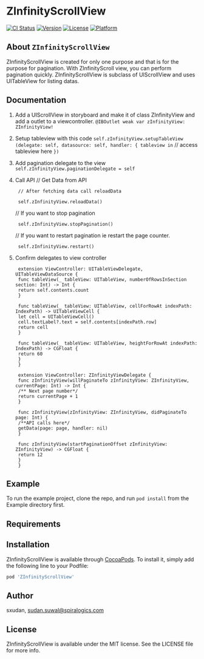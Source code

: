 # ZInfinityScrollView

[![CI Status](https://img.shields.io/travis/sxudan/ZInfinityScrollView.svg?style=flat)](https://travis-ci.org/sxudan/ZInfinityScrollView)
[![Version](https://img.shields.io/cocoapods/v/ZInfinityScrollView.svg?style=flat)](https://cocoapods.org/pods/ZInfinityScrollView)
[![License](https://img.shields.io/cocoapods/l/ZInfinityScrollView.svg?style=flat)](https://cocoapods.org/pods/ZInfinityScrollView)
[![Platform](https://img.shields.io/cocoapods/p/ZInfinityScrollView.svg?style=flat)](https://cocoapods.org/pods/ZInfinityScrollView)

## About `ZInfinityScrollView`
ZInfinityScrollView is created for only one purpose and that is for the purpose for pagination. With ZInfinityScroll view, you can perform pagination quickly. ZInfinityScrollView is subclass of UIScrollView and uses UITableView for listing datas.

## Documentation

1.  Add a UIScrollView in storyboard and make it of class ZInfinityView and add a outlet to a viewcontroller.
`@IBOutlet weak var zInfinityView: ZInfinityView!`
2. Setup tableview with this code
`self.zInfinityView.setupTableView (delegate: self, datasource: self, handler: { tableview in`
            // access tableview here
`})`
3. Add pagination delegate to the view
`self.zInfinityView.paginationDelegate = self`

4. Call API
        // Get Data from API

        // After fetching data call reloadData

        self.zInfinityView.reloadData()
        
    // If you want to stop pagination 
       
        self.zInfinityView.stopPagination()
        
    // If you want to restart pagination ie restart the page counter.
       
        self.zInfinityView.restart()

5. Confirm delegates to view controller
        
        extension ViewController: UITableViewDelegate, UITableViewDataSource {
        func tableView(_ tableView: UITableView, numberOfRowsInSection section: Int) -> Int {
        return self.contents.count
        }

        func tableView(_ tableView: UITableView, cellForRowAt indexPath: IndexPath) -> UITableViewCell {
        let cell = UITableViewCell()
        cell.textLabel?.text = self.contents[indexPath.row]
        return cell
        }
        
        func tableView(_ tableView: UITableView, heightForRowAt indexPath: IndexPath) -> CGFloat {
        return 60
        }
        }

        extension ViewController: ZInfinityViewDelegate {
        func zInfinityView(willPaginateTo zInfinityView: ZInfinityView, currentPage: Int) -> Int {
        /** Next page number*/
        return currentPage + 1
        }
        
        func zInfinityView(zInfinityView: ZInfinityView, didPaginateTo page: Int) {
        /**API calls here*/
        getData(page: page, handler: nil)
        }
        
        func zInfinityView(startPaginationOffset zInfinityView: ZInfinityView) -> CGFloat {
        return 12
        }
        }


## Example

To run the example project, clone the repo, and run `pod install` from the Example directory first.

## Requirements

## Installation

ZInfinityScrollView is available through [CocoaPods](https://cocoapods.org). To install
it, simply add the following line to your Podfile:

```ruby
pod 'ZInfinityScrollView'
```

## Author

sxudan, sudan.suwal@spiralogics.com

## License

ZInfinityScrollView is available under the MIT license. See the LICENSE file for more info.
